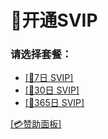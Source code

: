 # 🔱开通SVIP

### 请选择套餐：
- [[🔱7日 SVIP]](7sv.md)
- [[🔱30日 SVIP]](30sv.md)
- [[🔱365日 SVIP]](365sv.md)

[[💳赞助面板]](zz.md)
